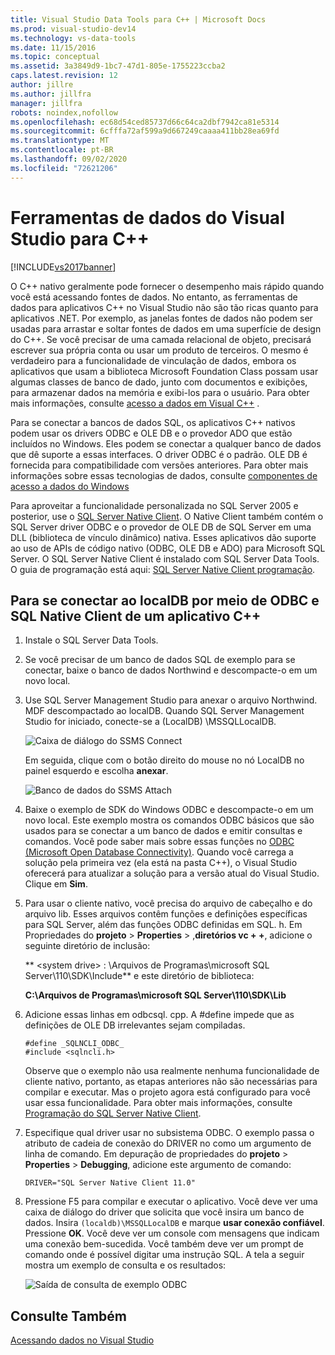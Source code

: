 ```yaml
---
title: Visual Studio Data Tools para C++ | Microsoft Docs
ms.prod: visual-studio-dev14
ms.technology: vs-data-tools
ms.date: 11/15/2016
ms.topic: conceptual
ms.assetid: 3a3849d9-1bc7-47d1-805e-1755223ccba2
caps.latest.revision: 12
author: jillre
ms.author: jillfra
manager: jillfra
robots: noindex,nofollow
ms.openlocfilehash: ec68d54ced85737d66c64ca2dbf7942ca81e5314
ms.sourcegitcommit: 6cfffa72af599a9d667249caaaa411bb28ea69fd
ms.translationtype: MT
ms.contentlocale: pt-BR
ms.lasthandoff: 09/02/2020
ms.locfileid: "72621206"
---
```

# <a name="visual-studio-data-tools-for-c"></a>Ferramentas de dados do Visual Studio para C++
[!INCLUDE[vs2017banner](../includes/vs2017banner.md)]

O C++ nativo geralmente pode fornecer o desempenho mais rápido quando você está acessando fontes de dados. No entanto, as ferramentas de dados para aplicativos C++ no Visual Studio não são tão ricas quanto para aplicativos .NET. Por exemplo, as janelas fontes de dados não podem ser usadas para arrastar e soltar fontes de dados em uma superfície de design do C++. Se você precisar de uma camada relacional de objeto, precisará escrever sua própria conta ou usar um produto de terceiros.  O mesmo é verdadeiro para a funcionalidade de vinculação de dados, embora os aplicativos que usam a biblioteca Microsoft Foundation Class possam usar algumas classes de banco de dado, junto com documentos e exibições, para armazenar dados na memória e exibi-los para o usuário. Para obter mais informações, consulte [acesso a dados em Visual C++](https://msdn.microsoft.com/library/7wtdsdkh.aspx) .

 Para se conectar a bancos de dados SQL, os aplicativos C++ nativos podem usar os drivers ODBC e OLE DB e o provedor ADO que estão incluídos no Windows.     Eles podem se conectar a qualquer banco de dados que dê suporte a essas interfaces. O driver ODBC é o padrão. OLE DB é fornecida para compatibilidade com versões anteriores. Para obter mais informações sobre essas tecnologias de dados, consulte [componentes de acesso a dados do Windows](https://msdn.microsoft.com/library/windows/desktop/aa968814\(v=vs.85\).aspx)

 Para aproveitar a funcionalidade personalizada no SQL Server 2005 e posterior, use o [SQL Server Native Client](https://msdn.microsoft.com/sqlserver/aa937733). O Native Client também contém o SQL Server driver ODBC e o provedor de OLE DB de SQL Server em uma DLL (biblioteca de vínculo dinâmico) nativa. Esses aplicativos dão suporte ao uso de APIs de código nativo (ODBC, OLE DB e ADO) para Microsoft SQL Server.  O SQL Server Native Client é instalado com SQL Server Data Tools. O guia de programação está aqui: [SQL Server Native Client programação](https://msdn.microsoft.com/library/ms130892.aspx).

## <a name="to-connect-to-localdb-through-odbc-and-sql-native-client-from-a-c-application"></a>Para se conectar ao localDB por meio de ODBC e SQL Native Client de um aplicativo C++

1. Instale o SQL Server Data Tools.

2. Se você precisar de um banco de dados SQL de exemplo para se conectar, baixe o banco de dados Northwind e descompacte-o em um novo local.

3. Use SQL Server Management Studio para anexar o arquivo Northwind. MDF descompactado ao localDB. Quando SQL Server Management Studio for iniciado, conecte-se a (LocalDB) \MSSQLLocalDB.

    ![Caixa de diálogo do SSMS Connect](../data-tools/media/raddata-ssms-connect-dialog.png "caixa de diálogo raddata do SSMS Connect")

    Em seguida, clique com o botão direito do mouse no nó LocalDB no painel esquerdo e escolha **anexar**.

    ![Banco de dados do SSMS Attach](../data-tools/media/raddata-ssms-attach-database.png "banco de dados raddata SSMS Attach")

4. Baixe o exemplo de SDK do Windows ODBC e descompacte-o em um novo local. Este exemplo mostra os comandos ODBC básicos que são usados para se conectar a um banco de dados e emitir consultas e comandos. Você pode saber mais sobre essas funções no [ODBC (Microsoft Open Database Connectivity)](https://msdn.microsoft.com/library/windows/desktop/ms710252\(v=vs.85\).aspx). Quando você carrega a solução pela primeira vez (ela está na pasta C++), o Visual Studio oferecerá para atualizar a solução para a versão atual do Visual Studio. Clique em **Sim**.

5. Para usar o cliente nativo, você precisa do arquivo de cabeçalho e do arquivo lib. Esses arquivos contêm funções e definições específicas para SQL Server, além das funções ODBC definidas em SQL. h. Em Propriedades do **projeto**  >  **Properties**  >  ,**diretórios vc + +**, adicione o seguinte diretório de inclusão:

   ** \<system drive> : \Arquivos de Programas\microsoft SQL Server\110\SDK\Include** e este diretório de biblioteca:

   **C:\Arquivos de Programas\microsoft SQL Server\110\SDK\Lib**

6. Adicione essas linhas em odbcsql. cpp. A #define impede que as definições de OLE DB irrelevantes sejam compiladas.

   ```
   #define _SQLNCLI_ODBC_
   #include <sqlncli.h>
   ```

    Observe que o exemplo não usa realmente nenhuma funcionalidade de cliente nativo, portanto, as etapas anteriores não são necessárias para compilar e executar. Mas o projeto agora está configurado para você usar essa funcionalidade. Para obter mais informações, consulte [Programação do SQL Server Native Client](https://msdn.microsoft.com/library/ms130892\(v=sql.130\).aspx).

7. Especifique qual driver usar no subsistema ODBC. O exemplo passa o atributo de cadeia de conexão do DRIVER no como um argumento de linha de comando. Em depuração de propriedades do **projeto**  >  **Properties**  >  **Debugging**, adicione este argumento de comando:

   ```
   DRIVER="SQL Server Native Client 11.0"
   ```

8. Pressione F5 para compilar e executar o aplicativo. Você deve ver uma caixa de diálogo do driver que solicita que você insira um banco de dados. Insira `(localdb)\MSSQLLocalDB` e marque **usar conexão confiável**. Pressione **OK**. Você deve ver um console com mensagens que indicam uma conexão bem-sucedida. Você também deve ver um prompt de comando onde é possível digitar uma instrução SQL. A tela a seguir mostra um exemplo de consulta e os resultados:

    ![Saída de consulta de exemplo ODBC](../data-tools/media/raddata-odbc-sample-query-output.png "saída de consulta de exemplo ODBC raddata")

## <a name="see-also"></a>Consulte Também
 [Acessando dados no Visual Studio](../data-tools/accessing-data-in-visual-studio.md)
